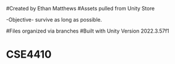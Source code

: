 #Created by Ethan Matthews
#Assets pulled from Unity Store

-Objective-
survive as long as possible.

#Files organized via branches
#Built with Unity Version 2022.3.57f1
# CSE4410

